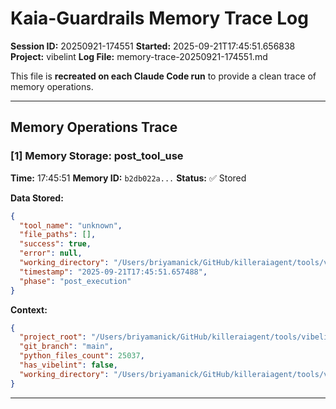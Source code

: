 # Kaia-Guardrails Memory Trace Log

**Session ID:** 20250921-174551
**Started:** 2025-09-21T17:45:51.656838
**Project:** vibelint
**Log File:** memory-trace-20250921-174551.md

This file is **recreated on each Claude Code run** to provide a clean trace of memory operations.

---

## Memory Operations Trace


### [1] Memory Storage: post_tool_use

**Time:** 17:45:51
**Memory ID:** `b2db022a...`
**Status:** ✅ Stored

**Data Stored:**
```json
{
  "tool_name": "unknown",
  "file_paths": [],
  "success": true,
  "error": null,
  "working_directory": "/Users/briyamanick/GitHub/killeraiagent/tools/vibelint",
  "timestamp": "2025-09-21T17:45:51.657488",
  "phase": "post_execution"
}
```

**Context:**
```json
{
  "project_root": "/Users/briyamanick/GitHub/killeraiagent/tools/vibelint",
  "git_branch": "main",
  "python_files_count": 25037,
  "has_vibelint": false,
  "working_directory": "/Users/briyamanick/GitHub/killeraiagent/tools/vibelint"
}
```

---
